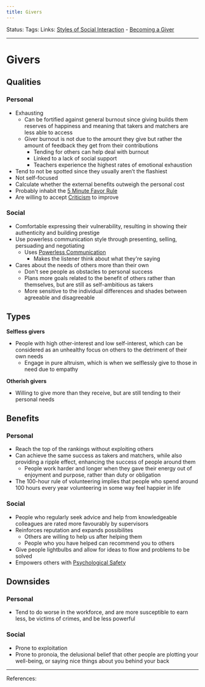 ```yaml
---
title: Givers
---
```

Status:
Tags:
Links: [Styles of Social Interaction](out/styles-of-social-interaction.md) - [Becoming a Giver](out/becoming-a-giver.md)
___
# Givers
## Qualities
### Personal
- Exhausting
	- Can be fortified against general burnout since giving builds them reserves of happiness and meaning that takers and matchers are less able to access
	- Giver burnout is not due to the amount they give but rather the amount of feedback they get from their contributions
		- Tending for others can help deal with burnout
		- Linked to a lack of social support
		- Teachers experience the highest rates of emotional exhaustion
- Tend to not be spotted since they usually aren’t the flashiest
- Not self-focused
- Calculate whether the external benefits outweigh the personal cost
- Probably inhabit the [5 Minute Favor Rule](out/5-minute-favor-rule.md)
- Are willing to accept [Criticism](out/criticism.md) to improve
### Social
- Comfortable expressing their vulnerability, resulting in showing their authenticity and building prestige
- Use powerless communication style through presenting, selling, persuading and negotiating
	- Uses [Powerless Communication](out/powerless-communication.md)
		- Makes the listener think about what they're saying
- Cares about the needs of others more than their own
	- Don't see people as obstacles to personal success
	- Plans more goals related to the benefit of others rather than themselves, but are still as self-ambitious as takers
	- More sensitive to the individual differences and shades between agreeable and disagreeable
## Types
**Selfless givers**
- People with high other-interest and low self-interest, which can be considered as an unhealthy focus on others to the detriment of their own needs
	- Engage in pure altruism, which is when we selflessly give to those in need due to empathy

**Otherish givers**
- Willing to give more than they receive, but are still tending to their personal needs
## Benefits
### Personal
- Reach the top of the rankings without exploiting others
- Can achieve the same success as takers and matchers, while also providing a ripple effect, enhancing the success of people around them
	- People work harder and longer when they gave their energy out of enjoyment and purpose, rather than duty or obligation
- The 100-hour rule of volunteering implies that people who spend around 100 hours every year volunteering in some way feel happier in life
### Social
- People who regularly seek advice and help from knowledgeable colleagues are rated more favourably by supervisors
- Reinforces reputation and expands possibilites
	- Others are willing to help us after helping them
	- People who you have helped can recommend you to others
- Give people lightbulbs and allow for ideas to flow and problems to be solved
- Empowers others with [Psychological Safety](out/psychological-safety.md)

## Downsides
### Personal
- Tend to do worse in the workforce, and are more susceptible to earn less, be victims of crimes, and be less powerful
### Social
- Prone to exploitation
- Prone to pronoia, the delusional belief that other people are plotting your well-being, or saying nice things about you behind your back
___
References: